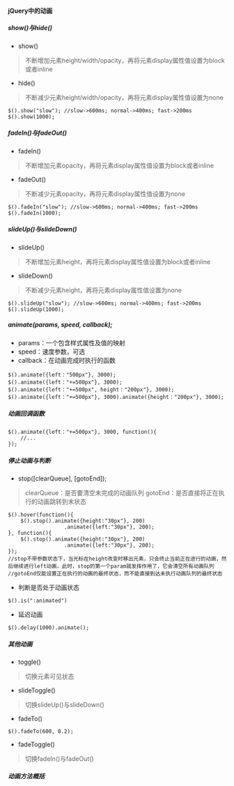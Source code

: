#### jQuery中的动画

##### show()与hide()
 - show()

>不断增加元素height/width/opacity，再将元素display属性值设置为block或者inline

 - hide()

>不断减少元素height/width/opacity，再将元素display属性值设置为none

```
$().show("slow"); //slow->600ms; normal->400ms; fast->200ms
$().show(1000);
```

##### fadeIn()与fadeOut()
 - fadeIn()

>不断增加元素opacity，再将元素display属性值设置为block或者inline

 - fadeOut()

>不断减少元素opacity，再将元素display属性值设置为none

```
$().fadeIn("slow"); //slow->600ms; normal->400ms; fast->200ms
$().fadeIn(1000);
```

##### slideUp()与slideDown()
 - slideUp()

>不断增加元素height，再将元素display属性值设置为block或者inline

 - slideDown()

>不断减少元素height，再将元素display属性值设置为none

```
$().slideUp("slow"); //slow->600ms; normal->400ms; fast->200ms
$().slideUp(1000);
```

##### animate(params, speed, callback);
 - params：一个包含样式属性及值的映射
 - speed：速度参数，可选
 - callback：在动画完成时执行的函数

```
$().animate({left："500px"}, 3000);
$().animate({left："+=500px"}, 3000);
$().animate({left："+=500px", height："200px"}, 3000);
$().animate({left："+=500px"}, 3000).animate({height："200px"}, 3000);
```

##### 动画回调函数

```
$().animate({left："+=500px"}, 3000, function(){
    //...
});
```
##### 停止动画与判断
 - stop([clearQueue], [gotoEnd]);
>clearQueue：是否要清空未完成的动画队列
>gotoEnd：是否直接将正在执行的动画跳转到末状态

```
$().hover(function(){
    $().stop().animate({height:"30px"}, 200)
                  .animate({left:"30px"}, 200);
}, function(){
    $().stop().animate({height:"30px"}, 200)
                  .animate({left:"30px"}, 200);
});
//stop不带参数状态下，当光标在height改变时移出元素，只会终止当前正在进行的动画，然后继续进行left动画，此时，stop的第一个param就发挥作用了，它会清空所有动画队列
//gotoEnd仅能设置正在执行的动画的最终状态，而不能直接到达未执行动画队列的最终状态
```

 - 判断是否处于动画状态

```
$().is(":animated")
```
 - 延迟动画

```
$().delay(1000).animate();
```

##### 其他动画
 - toggle()

>切换元素可见状态

 - slideToggle()

> 切换slideUp()与slideDown()

 - fadeTo()

```
$().fadeTo(600, 0.2);
```

 - fadeToggle()

>切换fadeIn()与fadeOut()

##### 动画方法概括